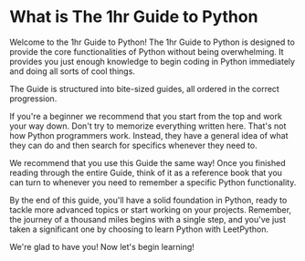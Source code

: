 # What is The 1hr Guide to Python

Welcome to the 1hr Guide to Python! The 1hr Guide to Python is designed to provide the core functionalities of Python without being overwhelming. It provides you just enough knowledge to begin coding in Python immediately and doing all sorts of cool things.

The Guide is structured into bite-sized guides, all ordered in the correct progression. 

If you're a beginner we recommend that you start from the top and work your way down. Don't try to memorize everything written here. That's not how Python programmers work. Instead, they have a general idea of what they can do and then search for specifics whenever they need to.

We recommend that you use this Guide the same way! Once you finished reading through the entire Guide, think of it as a reference book that you can turn to whenever you need to remember a specific Python functionality.

By the end of this guide, you'll have a solid foundation in Python, ready to tackle more advanced topics or start working on your projects. Remember, the journey of a thousand miles begins with a single step, and you've just taken a significant one by choosing to learn Python with LeetPython.

We're glad to have you! Now let's begin learning!